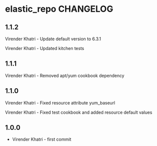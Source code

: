 elastic_repo CHANGELOG
==================

1.1.2
-----

Virender Khatri - Update default version to 6.3.1

Virender Khatri - Updated kitchen tests


1.1.1
-----

Virender Khatri - Removed apt/yum cookbook dependency


1.1.0
-----

Virender Khatri - Fixed resource attribute yum_baseurl

Virender Khatri - Fixed test cookbook and added resource default values


1.0.0
-----

- Virender Khatri - first commit
